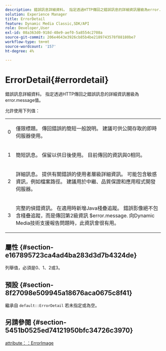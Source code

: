 ```yaml
---
description: 錯誤訊息詳細資料。 指定透過HTTP傳回之錯誤訊息的詳細資訊層級為error.message值。
solution: Experience Manager
title: ErrorDetail
feature: Dynamic Media Classic,SDK/API
role: Developer,User
exl-id: 08a363d0-918d-48e9-aef0-5a8554c2708a
source-git-commit: 206e4643e3926cb85b4be2189743578f88180be7
workflow-type: tm+mt
source-wordcount: '157'
ht-degree: 4%

---
```


# ErrorDetail{#errordetail}

錯誤訊息詳細資料。 指定透過HTTP傳回之錯誤訊息的詳細資訊層級為error.message值。

允許使用下列值：

<table id="simpletable_26DC72727F224F2C8E97BF26619DB68B"> 
 <tr class="strow"> 
  <td class="stentry"> <p>0 </p></td> 
  <td class="stentry"> <p>僅限標題。 傳回錯誤的簡短一般說明。 建議可供公開存取的即時伺服器使用。 </p></td> 
 </tr> 
 <tr class="strow"> 
  <td class="stentry"> <p>1 </p></td> 
  <td class="stentry"> <p>簡短訊息。 保留以供日後使用。 目前傳回的資訊與0相同。 </p></td> 
 </tr> 
 <tr class="strow"> 
  <td class="stentry"> <p>2 </p></td> 
  <td class="stentry"> <p>詳細訊息。 提供有關錯誤的使用者層級詳細資訊。 可能包含敏感資訊，例如檔案路徑。 建議用於中繼、品質保證和應用程式開發伺服器。 </p></td> 
 </tr> 
 <tr class="strow"> 
  <td class="stentry"> <p>3 </p></td> 
  <td class="stentry"> <p>完整的偵錯資訊。 在適用時新增Java棧疊追蹤。 錯誤影像絕不包含棧疊追蹤，而是傳回第2級資訊 <span class="codeph"> $error.message</span>. 向Dynamic Media技術支援報告問題時，此資訊會很有用。 </p></td> 
 </tr> 
</table>

## 屬性 {#section-e167895723ca4ad4ba283d3d7b4324de}

列舉值，必須是0、1、2或3。

## 預設 {#section-8f27098e509945a18676aca0675c8f41}

繼承自 `default::ErrorDetail` 若未指定或為空。

## 另請參閱 {#section-5451b0525ed74121950bfc34726c3970}

[attribute：：ErrorImage](../../../../../is-api/image-catalog/image-serving-api-ref/c-image-catalog-reference/c-attributes-reference/r-errorimage.md#reference-c494d5d8b2584fe3800f35baabd0292c)
